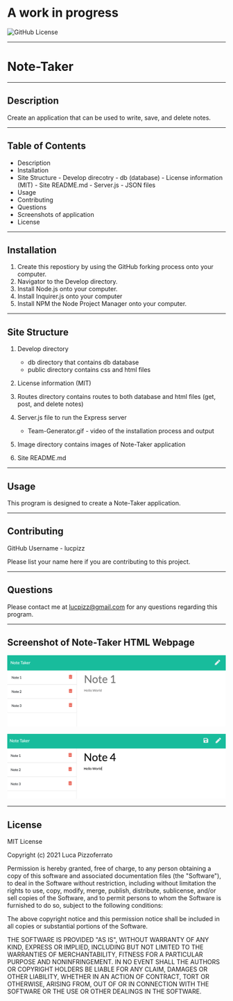 # A work in progress

![GitHub License](https://img.shields.io/badge/License-MIT-informational)

---

# Note-Taker

---

## Description

Create an application that can be used to write, save, and delete notes.

---

## Table of Contents

- Description
- Installation
- Site Structure - Develop direcotry - db (database) - License information (MIT) - Site README.md - Server.js - JSON files
- Usage
- Contributing
- Questions
- Screenshots of application
- License

---

## Installation

1. Create this repostiory by using the GitHub forking process onto your computer.
2. Navigator to the Develop directory.
3. Install Node.js onto your computer.
4. Install Inquirer.js onto your computer
5. Install NPM the Node Project Manager onto your computer.

---

## Site Structure

1.  Develop directory

    - db directory that contains db database
    - public directory contains css and html files

2.  License information (MIT)

3.  Routes directory contains routes to both database and html files (get, post, and delete notes)

4.  Server.js file to run the Express server

    - Team-Generator.gif - video of the installation process and output

5.  Image directory contains images of Note-Taker application

6.  Site README.md

---

## Usage

This program is designed to create a Note-Taker application.

---

## Contributing

GitHub Username - lucpizz

Please list your name here if you are contributing to this project.

---

## Questions

Please contact me at lucpizz@gmail.com for any questions regarding this program.

---

## Screenshot of Note-Taker HTML Webpage

![Photo of Note-Taker App](./Images/Note1.png)

![Photo of Note-Taker App](./Images/Note2.png)

---

## License

MIT License

Copyright (c) 2021 Luca Pizzoferrato

Permission is hereby granted, free of charge, to any person obtaining a copy
of this software and associated documentation files (the "Software"), to deal
in the Software without restriction, including without limitation the rights
to use, copy, modify, merge, publish, distribute, sublicense, and/or sell
copies of the Software, and to permit persons to whom the Software is
furnished to do so, subject to the following conditions:

The above copyright notice and this permission notice shall be included in all
copies or substantial portions of the Software.

THE SOFTWARE IS PROVIDED "AS IS", WITHOUT WARRANTY OF ANY KIND, EXPRESS OR
IMPLIED, INCLUDING BUT NOT LIMITED TO THE WARRANTIES OF MERCHANTABILITY,
FITNESS FOR A PARTICULAR PURPOSE AND NONINFRINGEMENT. IN NO EVENT SHALL THE
AUTHORS OR COPYRIGHT HOLDERS BE LIABLE FOR ANY CLAIM, DAMAGES OR OTHER
LIABILITY, WHETHER IN AN ACTION OF CONTRACT, TORT OR OTHERWISE, ARISING FROM,
OUT OF OR IN CONNECTION WITH THE SOFTWARE OR THE USE OR OTHER DEALINGS IN THE
SOFTWARE.

